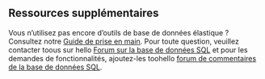 ## <a name="additional-resources"></a>Ressources supplémentaires
Vous n’utilisez pas encore d’outils de base de données élastique ? Consultez notre [Guide de prise en main](../articles/sql-database/sql-database-elastic-scale-get-started.md).  Pour toute question, veuillez contacter toous sur hello [Forum sur la base de données SQL](http://social.msdn.microsoft.com/forums/azure/home?forum=ssdsgetstarted) et pour les demandes de fonctionnalités, ajoutez-les toohello [forum de commentaires de la base de données SQL](https://feedback.azure.com/forums/217321-sql-database/).
